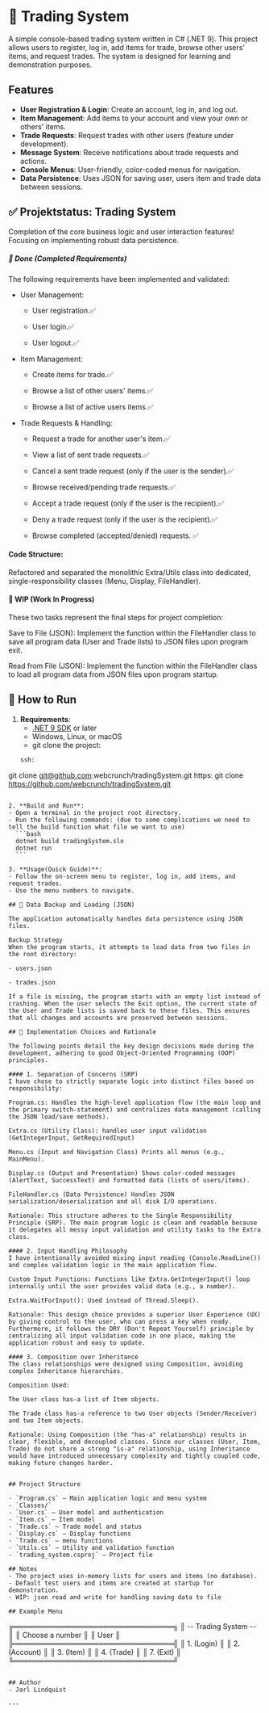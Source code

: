 # 🌟 Trading System

A simple console-based trading system written in C# (.NET 9). This project allows users to register, log in, add items for trade, browse other users' items, and request trades. The system is designed for learning and demonstration purposes.

## Features

- **User Registration & Login**: Create an account, log in, and log out.
- **Item Management**: Add items to your account and view your own or others' items.
- **Trade Requests**: Request trades with other users (feature under development).
- **Message System**: Receive notifications about trade requests and actions.
- **Console Menus**: User-friendly, color-coded menus for navigation.
- **Data Persistence**: Uses JSON for saving user, users item and trade data between sessions.


## ✅ Projektstatus: Trading System

 Completion of  the core business logic and user interaction features! Focusing on implementing robust data persistence.



##### 🎉  Done (Completed Requirements)
The following requirements have been implemented and validated:

- User Management:

  - User registration.✅

  - User login.✅

  - User logout.✅

- Item Management:

  - Create items for trade.✅

  - Browse a list of other users' items.✅

  - Browse a list of active users items.✅

- Trade Requests & Handling:

  - Request a trade for another user's item.✅

  - View a list of sent trade requests.✅

  - Cancel a sent trade request (only if the user is the sender).✅

  - Browse received/pending trade requests.✅

  - Accept a trade request (only if the user is the recipient).✅

  - Deny a trade request (only if the user is the recipient).✅

  - Browse completed (accepted/denied) requests. ✅

#### Code Structure:

Refactored and separated the monolithic Extra/Utils class into dedicated, single-responsibility classes (Menu, Display, FileHandler).

#### 🚧 WIP (Work In Progress)
These two tasks represent the final steps for project completion:

Save to File (JSON): Implement the function within the FileHandler class to save all program data (User and Trade lists) to JSON files upon program exit.

Read from File (JSON): Implement the function within the FileHandler class to load all program data from JSON files upon program startup.



## 🚀 How to Run

1. **Requirements**:
   - [.NET 9 SDK](https://dotnet.microsoft.com/en-us/download/dotnet/9.0) or later
   - Windows, Linux, or macOS
   - git clone the project:
   ```bash
   ssh: 
  git clone git@github.com:webcrunch/tradingSystem.git
  https:
   git clone https://github.com/webcrunch/tradingSystem.git
   ```

2. **Build and Run**:
   - Open a terminal in the project root directory.
   - Run the following commands: (due to some complications we need to tell the build function what file we want to use)
     ```bash
     dotnet build tradingSystem.sln   
     dotnet run
     ```

3. **Usage(Quick Guide)**:
   - Follow the on-screen menu to register, log in, add items, and request trades.
   - Use the menu numbers to navigate.

## 💾 Data Backup and Loading (JSON)

The application automatically handles data persistence using JSON files.

Backup Strategy
When the program starts, it attempts to load data from two files in the root directory:

- users.json

- trades.json

If a file is missing, the program starts with an empty list instead of crashing. When the user selects the Exit option, the current state of the User and Trade lists is saved back to these files. This ensures that all changes and accounts are preserved between sessions.

## 🧠 Implementation Choices and Rationale

The following points detail the key design decisions made during the development, adhering to good Object-Oriented Programming (OOP) principles.

#### 1. Separation of Concerns (SRP)
I have chose to strictly separate logic into distinct files based on responsibility:

Program.cs: Handles the high-level application flow (the main loop and the primary switch-statement) and centralizes data management (calling the JSON load/save methods).

Extra.cs (Utility Class): handles user input validation (GetIntegerInput, GetRequiredInput)

Menu.cs (Input and Navigation Class) Prints all menus (e.g., MainMenu).

Display.cs (Output and Presentation) Shows color-coded messages (AlertText, SuccessText) and formatted data (lists of users/items).

FileHandler.cs (Data Persistence) Handles JSON serialization/deserialization and all disk I/O operations.

Rationale: This structure adheres to the Single Responsibility Principle (SRP). The main program logic is clean and readable because it delegates all messy input validation and utility tasks to the Extra class.

#### 2. Input Handling Philosophy
I have intentionally avoided mixing input reading (Console.ReadLine()) and complex validation logic in the main application flow.

Custom Input Functions: Functions like Extra.GetIntegerInput() loop internally until the user provides valid data (e.g., a number).

Extra.WaitForInput(): Used instead of Thread.Sleep().

Rationale: This design choice provides a superior User Experience (UX) by giving control to the user, who can press a key when ready. Furthermore, it follows the DRY (Don't Repeat Yourself) principle by centralizing all input validation code in one place, making the application robust and easy to update.

#### 3. Composition over Inheritance
The class relationships were designed using Composition, avoiding complex Inheritance hierarchies.

Composition Used:

The User class has-a list of Item objects.

The Trade class has-a reference to two User objects (Sender/Receiver) and two Item objects.

Rationale: Using Composition (the "has-a" relationship) results in clear, flexible, and decoupled classes. Since our classes (User, Item, Trade) do not share a strong "is-a" relationship, using Inheritance would have introduced unnecessary complexity and tightly coupled code, making future changes harder.


## Project Structure

- `Program.cs` — Main application logic and menu system
- `Classes/`
  - `User.cs` — User model and authentication
  - `Item.cs` — Item model
  - `Trade.cs` — Trade model and status
  - `Display.cs` — Display functions
  - `Trade.cs` — menu functions
  - `Utils.cs` — Utility and validation function
- `trading_system.csproj` — Project file

## Notes
- The project uses in-memory lists for users and items (no database).
- Default test users and items are created at startup for demonstration.
- WIP: json read and write for handling saving data to file

## Example Menu
```
  ╔════════════════════════════════╗
  ║    --  Trading System  --      ║
  ║        Choose a number         ║
  ║       User <username>          ║
  ╠════════════════════════════════╣
  ║        1. (Login)              ║
  ║        2. (Account)            ║
  ║        3. (Item)               ║
  ║        4. (Trade)              ║
  ║        7. (Exit)               ║
  ╚════════════════════════════════╝
```

## Author
- Jarl Lindquist

---
